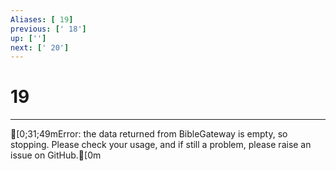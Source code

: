 ```yaml
---
Aliases: [ 19]
previous: [' 18']
up: ['']
next: [' 20']
---
```

# 19

***
[0;31;49mError: the data returned from BibleGateway is empty, so stopping. Please check your usage, and if still a problem, please raise an issue on GitHub.[0m
